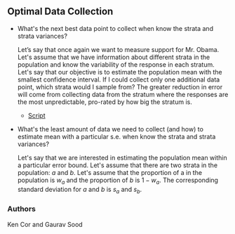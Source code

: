 ## Optimal Data Collection

* What's the next best data point to collect when know the strata and strata variances?

    Let’s say that once again we want to measure support for Mr. Obama. Let's assume that we have information about different strata in the population and know the variability of the response in each stratum. Let's say that our objective is to estimate the population mean with the smallest confidence interval. If I could collect only one additional data point, which strata would I sample from? The greater reduction in error will come from collecting data from the stratum where the responses are the most unpredictable, pro-rated by how big the stratum is.

    * [Script](scripts/next_best_data_point.R)

* What's the least amount of data we need to collect (and how) to estimate mean with a particular s.e. when know the strata and strata variances?

    Let's say that we are interested in estimating the population mean within a particular error bound. Let's assume that there are two strata in the population: $a$ and $b$. Let's assume that the proportion of a in the population is $w_a$ and the proportion of $b$ is $1 - w_a$. The corresponding standard deviation for $a$ and $b$ is $s_a$ and $s_b$.


### Authors

Ken Cor and Gaurav Sood
